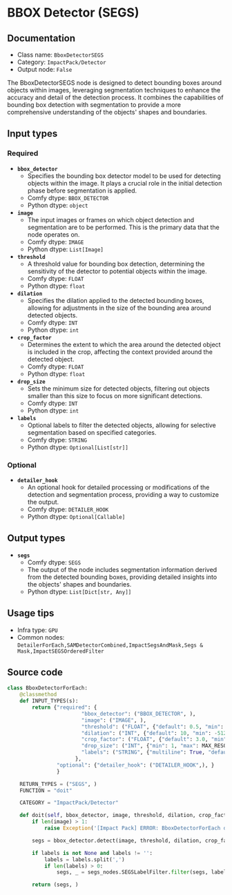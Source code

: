 # BBOX Detector (SEGS)
## Documentation
- Class name: `BboxDetectorSEGS`
- Category: `ImpactPack/Detector`
- Output node: `False`

The BboxDetectorSEGS node is designed to detect bounding boxes around objects within images, leveraging segmentation techniques to enhance the accuracy and detail of the detection process. It combines the capabilities of bounding box detection with segmentation to provide a more comprehensive understanding of the objects' shapes and boundaries.
## Input types
### Required
- **`bbox_detector`**
    - Specifies the bounding box detector model to be used for detecting objects within the image. It plays a crucial role in the initial detection phase before segmentation is applied.
    - Comfy dtype: `BBOX_DETECTOR`
    - Python dtype: `object`
- **`image`**
    - The input images or frames on which object detection and segmentation are to be performed. This is the primary data that the node operates on.
    - Comfy dtype: `IMAGE`
    - Python dtype: `List[Image]`
- **`threshold`**
    - A threshold value for bounding box detection, determining the sensitivity of the detector to potential objects within the image.
    - Comfy dtype: `FLOAT`
    - Python dtype: `float`
- **`dilation`**
    - Specifies the dilation applied to the detected bounding boxes, allowing for adjustments in the size of the bounding area around detected objects.
    - Comfy dtype: `INT`
    - Python dtype: `int`
- **`crop_factor`**
    - Determines the extent to which the area around the detected object is included in the crop, affecting the context provided around the detected object.
    - Comfy dtype: `FLOAT`
    - Python dtype: `float`
- **`drop_size`**
    - Sets the minimum size for detected objects, filtering out objects smaller than this size to focus on more significant detections.
    - Comfy dtype: `INT`
    - Python dtype: `int`
- **`labels`**
    - Optional labels to filter the detected objects, allowing for selective segmentation based on specified categories.
    - Comfy dtype: `STRING`
    - Python dtype: `Optional[List[str]]`
### Optional
- **`detailer_hook`**
    - An optional hook for detailed processing or modifications of the detection and segmentation process, providing a way to customize the output.
    - Comfy dtype: `DETAILER_HOOK`
    - Python dtype: `Optional[Callable]`
## Output types
- **`segs`**
    - Comfy dtype: `SEGS`
    - The output of the node includes segmentation information derived from the detected bounding boxes, providing detailed insights into the objects' shapes and boundaries.
    - Python dtype: `List[Dict[str, Any]]`
## Usage tips
- Infra type: `GPU`
- Common nodes: `DetailerForEach,SAMDetectorCombined,ImpactSegsAndMask,Segs & Mask,ImpactSEGSOrderedFilter`


## Source code
```python
class BboxDetectorForEach:
    @classmethod
    def INPUT_TYPES(s):
        return {"required": {
                        "bbox_detector": ("BBOX_DETECTOR", ),
                        "image": ("IMAGE", ),
                        "threshold": ("FLOAT", {"default": 0.5, "min": 0.0, "max": 1.0, "step": 0.01}),
                        "dilation": ("INT", {"default": 10, "min": -512, "max": 512, "step": 1}),
                        "crop_factor": ("FLOAT", {"default": 3.0, "min": 1.0, "max": 100, "step": 0.1}),
                        "drop_size": ("INT", {"min": 1, "max": MAX_RESOLUTION, "step": 1, "default": 10}),
                        "labels": ("STRING", {"multiline": True, "default": "all", "placeholder": "List the types of segments to be allowed, separated by commas"}),
                      },
                "optional": {"detailer_hook": ("DETAILER_HOOK",), }
                }

    RETURN_TYPES = ("SEGS", )
    FUNCTION = "doit"

    CATEGORY = "ImpactPack/Detector"

    def doit(self, bbox_detector, image, threshold, dilation, crop_factor, drop_size, labels=None, detailer_hook=None):
        if len(image) > 1:
            raise Exception('[Impact Pack] ERROR: BboxDetectorForEach does not allow image batches.\nPlease refer to https://github.com/ltdrdata/ComfyUI-extension-tutorials/blob/Main/ComfyUI-Impact-Pack/tutorial/batching-detailer.md for more information.')

        segs = bbox_detector.detect(image, threshold, dilation, crop_factor, drop_size, detailer_hook)

        if labels is not None and labels != '':
            labels = labels.split(',')
            if len(labels) > 0:
                segs, _ = segs_nodes.SEGSLabelFilter.filter(segs, labels)

        return (segs, )

```
